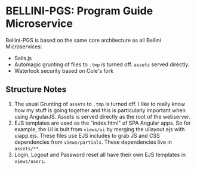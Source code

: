 # BELLINI-PGS: Program Guide Microservice

Bellini-PGS is based on the same core architecture as all Bellini Microservices:
- Sails.js
- Automagic grunting of files to `.tmp` is turned off. `assets` served directly.
- Waterlock security based on Cole's fork


Structure Notes
---------------

1. The usual Grunting of `assets` to `.tmp` is turned off. I like to really know how my stuff is going together and this
   is particularly important when using AngularJS. Assets is served directly as the root of the webserver.
   <br>
2. EJS templates are used as the "index.html" of SPA Angular apps. So for example, the UI is bult from `views/ui` by
    merging the uilayout.ejs with uiapp.ejs. These files use EJS includes to grab JS and CSS dependencies from `views/partials`.
    These dependencies live in `assets/**`. 
    <br>
3. Login, Logout and Password reset all have their own EJS templates in `views/users`.
    <br>

